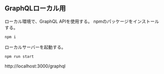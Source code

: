 ## GraphQLローカル用
ローカル環境で、GraphQL APIを使用する。
npmのパッケージをインストールする。
```bash
npm i
```

ローカルサーバーを起動する。
```bash
npm run start
```

http://localhost:3000/graphql